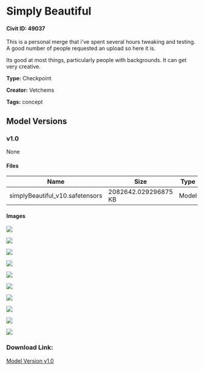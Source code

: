 # Simply Beautiful

#### Civit ID: 49037

<p>This is a personal merge that i've spent several hours tweaking and testing. A good number of people requested an upload so here it is.</p><p></p><p>Its good at most things, particularly people with backgrounds. It can get very creative.</p>

**Type:** Checkpoint

**Creator:** Vetchems

**Tags:** concept

## Model Versions

### v1.0

None

#### Files

| Name | Size | Type | Format | Download Url | AutoV1 | AutoV2 | SHA256 | CRC32 | BLAKE3 |
| --- | --- | --- | --- | --- | --- | --- | --- | --- | --- |
| simplyBeautiful_v10.safetensors | 2082642.029296875 KB | Model | SafeTensor | https://civitai.com/api/download/models/53632 | 7A5DAE9A | CB7391BE97 | CB7391BE97FE5ADE81BA03AE70F85AAE1062B65D664A30E7EA9E2109211D46CB | 51052B0B | ADB335F71F4BC2133F1FD7C4448FDBF7212B4F8D6FB9E035B9479FF881117E9A |

#### Images

<p><img src="https://image.civitai.com/xG1nkqKTMzGDvpLrqFT7WA/ccd18856-cbd3-425c-aca6-da273476ca00/width=450/580747.jpeg" /></p>

<p><img src="https://image.civitai.com/xG1nkqKTMzGDvpLrqFT7WA/41555a06-2b12-4c17-4462-1f08bc50c700/width=450/580772.jpeg" /></p>

<p><img src="https://image.civitai.com/xG1nkqKTMzGDvpLrqFT7WA/7ce739ee-ba79-4677-ddfe-10cdc745c900/width=450/580793.jpeg" /></p>

<p><img src="https://image.civitai.com/xG1nkqKTMzGDvpLrqFT7WA/0b4b433e-fc2f-4fff-f84c-74960b893200/width=450/580820.jpeg" /></p>

<p><img src="https://image.civitai.com/xG1nkqKTMzGDvpLrqFT7WA/251a5a8a-53de-4e45-709c-c6094f561300/width=450/580751.jpeg" /></p>

<p><img src="https://image.civitai.com/xG1nkqKTMzGDvpLrqFT7WA/8d3bf1d8-bb09-4236-8bfd-3ef62a1b8100/width=450/580756.jpeg" /></p>

<p><img src="https://image.civitai.com/xG1nkqKTMzGDvpLrqFT7WA/01678413-27d2-4f20-40b0-81b61a78fb00/width=450/580759.jpeg" /></p>

<p><img src="https://image.civitai.com/xG1nkqKTMzGDvpLrqFT7WA/87c1614b-726c-4afb-59da-974bec97f500/width=450/580852.jpeg" /></p>

<p><img src="https://image.civitai.com/xG1nkqKTMzGDvpLrqFT7WA/7e9196e1-23ab-4167-7719-3b5bf00aab00/width=450/580762.jpeg" /></p>

<p><img src="https://image.civitai.com/xG1nkqKTMzGDvpLrqFT7WA/b5306905-d699-4093-1cc5-e7019ae4fe00/width=450/580797.jpeg" /></p>

### Download Link:

[Model Version v1.0](https://civitai.com/api/download/models/53632)

